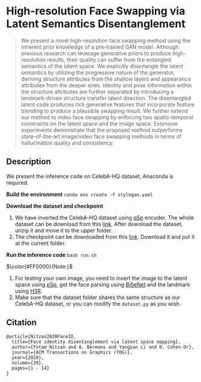 # High-resolution Face Swapping via Latent Semantics Disentanglement
>We present a novel high-resolution face swapping method using the inherent prior knowledge of a pre-trained GAN model. Although previous research can leverage generative priors to produce high-resolution results, their quality can suffer from the entangled semantics of  the latent space. We explicitly disentangle the latent semantics by utilizing the progressive nature of the generator, deriving structure attributes from the shallow layers and appearance attributes from the deeper ones. Identity and pose information within the structure attributes are further separated by introducing a landmark-driven structure transfer latent direction. The disentangled latent code produces rich generative features that incorporate feature blending to produce a plausible swapping result. We further extend our method to video face swapping by enforcing two spatio-temporal constraints on the latent space and the image space. Extensive experiments demonstrate that the proposed method outperforms state-of-the-art image/video face swapping methods in terms of hallucination quality and consistency.
## Description

We present the inference code on CelebA-HQ dataset, Anaconda is required.


**Build the environment**
`conda env create -f stylegan.yaml`

**Download the dataset and checkpoint**
1. We have inverted the CelebA-HQ dataset using [pSp](https://github.com/eladrich/pixel2style2pixel) encoder. The whole dataset can be download from this [link](https://drive.google.com/file/d/1TRLvURZpx5xtEnxBXeaaZs1RbReWftBv/view?usp=sharing). After dowoload the dataset, unzip it and move it to the upper folder.
2. The checkpoint can be downloaded from this [link](https://drive.google.com/file/d/1LH4RlxaPnrHAiWEDm3LDp5Sz9H02bzXU/view?usp=sharing). Download it and put it at the current folder.

**Run the inference code**
`bash run.sh`

$\color{#FF0000}{Note:}$ 
1. For testing your own image, you need to invert the image to the latent space using [pSp](https://github.com/eladrich/pixel2style2pixel), get the face parsing using [BiSeNet](https://github.com/zllrunning/face-parsing.PyTorch) and the landmark using [H3R](https://github.com/baoshengyu/H3R).
2. Make sure that the dataset folder shares the same structure as our CelebA-HQ dataset, or you can modify the `dataset.py` as you wish.




## Citation
```
@article{Nitzan2020FaceID,
  title={Face identity disentanglement via latent space mapping},
  author={Yotam Nitzan and A. Bermano and Yangyan Li and D. Cohen-Or},
  journal={ACM Transactions on Graphics (TOG)},
  year={2020},
  volume={39},
  pages={1 - 14}
}
```